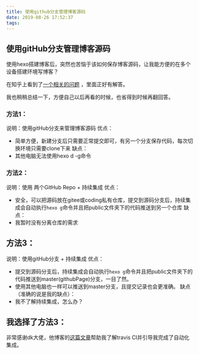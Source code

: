 ```yaml
---
title: 使用github分支管理博客源码
date: 2019-08-26 17:52:37
tags:
---
```


## 使用gitHub分支管理博客源码

使用hexo搭建博客后，突然也苦恼于该如何保存博客源码，让我能方便的在多个设备搭建环境写博客？

在知乎上看到了[一个相关的问题](https://www.zhihu.com/question/21193762) ，里面正好有解答。

我也稍稍总结一下，方便自己以后再看的时候，也省得到时候再翻回答。

### 方法1：

说明：使用gitHub分支来管理博客源码
优点：
 - 简单方便，新建分支后只需要正常提交即可，有另一个分支保存代码，每次切换环境只需要clone下来
缺点：
 - 其他电脑无法使用hexo d -g命令

### 方法2：

说明：使用 两个GitHub Repo + 持续集成
优点：
 - 安全，可以把源码放在gitee或coding私有仓库，提交到源码分支后，持续集成会自动执行``hexo g``命令并且把public文件夹下的代码推送到另一个仓库
缺点：
 - 我暂时没有分离仓库的需求


## 方法3：

说明：使用gitHub分支 + 持续集成
优点：
 - 提交到源码分支后，持续集成会自动执行``hexo g``命令并且把public文件夹下的代码推送到master(githubPage)分支，一目了然。
 - 使用其他电脑也一样可以推送到master分支，且提交记录也会更准确。
缺点（准确的说是我的缺点）：
 - 我不了解持续集成，怎么办？


## 我选择了方法3：

非常感谢dk大佬，他博客的[这篇文章](https://blog.dkvirus.top/ops/website/travis.html)帮助我了解travis CI并引导我完成了自动化集成。



